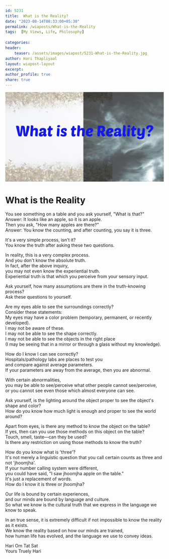 ```yaml
---        
id: 5231
title:  What is the Reality?          
date: "2023-08-14T08:33:00+05:30"        
permalink: /wiaposts/What-is-the-Reality      
tags:  [My Views, Life, Philosophy]         
        
categories:        
header:        
    teaser: /assets/images/wiapost/5231-What-is-the-Reality.jpg        
author: Hari Thapliyaal        
layout: wiapost-layout
excerpt:        
author_profile: true        
share: true        
---        
```

        
![PWhat is the Reality?](/assets/images/wiapost/5231-What-is-the-Reality.jpg)             
        
# What is the Reality     
    
You see something on a table and you ask yourself, "What is that?"    
Answer: It looks like an apple, so it is an apple.    
Then you ask, "How many apples are there?"    
Answer: You know the counting, and after counting, you say it is three.    
    
It's a very simple process, isn't it?     
You know the truth after asking these two questions.    
    
In reality, this is a very complex process.     
And you don't know the absolute truth.    
In fact, after the above inquiry,    
you may not even know the experiential truth.    
Experiential truth is that which you perceive from your sensory input.    
    
Ask yourself, how many assumptions are there in the truth-knowing process?    
Ask these questions to yourself.    
    
Are my eyes able to see the surroundings correctly?    
Consider these statements:     
My eyes may have a color problem (temporary, permanent, or recently developed).     
I may not be aware of these.     
I may not be able to see the shape correctly.     
I may not be able to see the objects in the right place     
(I may be seeing that in a mirror or through a glass without my knowledge).    
    
How do I know I can see correctly?     
Hospitals/pathology labs are places to test you     
and compare against average parameters.     
If your parameters are away from the average, then you are abnormal.    
    
With certain abnormalities,     
you may be able to see/perceive what other people cannot see/perceive,     
or you cannot see even those which almost everyone can see.    
    
Ask yourself, is the lighting around the object proper to see the object's shape and color?     
How do you know how much light is enough and proper to see the world around?    
    
Apart from eyes, is there any method to know the object on the table?     
If yes, then can you use those methods on this object on the table?     
Touch, smell, taste—can they be used?     
Is there any restriction on using those methods to know the truth?    
    
How do you know what is 'three'?     
It's not merely a linguistic question that you call certain counts as three and not 'jhoomjha'.     
If your number calling system were different,     
you could have said, "I saw jhoomjha apple on the table."     
It's just a replacement of words.     
How do I know it is three or jhoomjha?    
    
Our life is bound by certain experiences,     
and our minds are bound by language and culture.     
So what we know is the cultural truth that we express in the language we know to speak.    
    
In an true sense, it is extremely difficult if not impossible to know the reality as it exists.     
We know the reality based on how our minds are trained,     
how human life has evolved, and the language we use to convey ideas.    
    
     
Hari Om Tat Sat   
Yours Truely Hari    